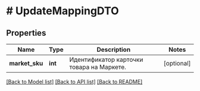 # # UpdateMappingDTO

## Properties

Name | Type | Description | Notes
------------ | ------------- | ------------- | -------------
**market_sku** | **int** | Идентификатор карточки товара на Маркете. | [optional]

[[Back to Model list]](../../README.md#models) [[Back to API list]](../../README.md#endpoints) [[Back to README]](../../README.md)
